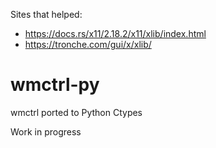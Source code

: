 Sites that helped:
* https://docs.rs/x11/2.18.2/x11/xlib/index.html
* https://tronche.com/gui/x/xlib/
# wmctrl-py
wmctrl ported to Python Ctypes

Work in progress
